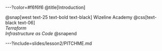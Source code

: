 ---?color=#f6f6f6
@title[Introduction]

@snap[west text-25 text-bold text-black]
Wizeline Academy
@css[text-black text-06]<br>*Terraform*<br>*Infrastructure as Code*
@snapend

---?include=slides/lesson2/PITCHME.md